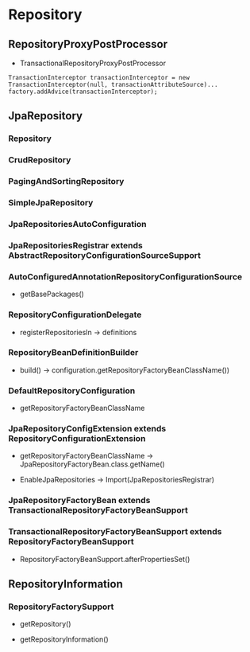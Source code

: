 # Repository

## RepositoryProxyPostProcessor

- TransactionalRepositoryProxyPostProcessor

~~~
TransactionInterceptor transactionInterceptor = new TransactionInterceptor(null, transactionAttributeSource)...
factory.addAdvice(transactionInterceptor);
~~~


## JpaRepository

### Repository

### CrudRepository

### PagingAndSortingRepository

### SimpleJpaRepository


### JpaRepositoriesAutoConfiguration

### JpaRepositoriesRegistrar extends AbstractRepositoryConfigurationSourceSupport

### AutoConfiguredAnnotationRepositoryConfigurationSource

- getBasePackages()

### RepositoryConfigurationDelegate

- registerRepositoriesIn -> definitions

### RepositoryBeanDefinitionBuilder

- build() -> configuration.getRepositoryFactoryBeanClassName())

### DefaultRepositoryConfiguration

- getRepositoryFactoryBeanClassName

### JpaRepositoryConfigExtension extends RepositoryConfigurationExtension

- getRepositoryFactoryBeanClassName -> JpaRepositoryFactoryBean.class.getName()

- EnableJpaRepositories -> Import(JpaRepositoriesRegistrar)

### JpaRepositoryFactoryBean extends TransactionalRepositoryFactoryBeanSupport

### TransactionalRepositoryFactoryBeanSupport extends RepositoryFactoryBeanSupport

- RepositoryFactoryBeanSupport.afterPropertiesSet()


## RepositoryInformation

### RepositoryFactorySupport

- getRepository()

- getRepositoryInformation()

 













